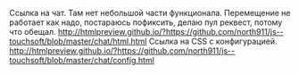 Ссылка на чат. Там нет небольшой части функционала. Перемещение не работает как надо, постараюсь пофиксить, делаю пул реквест, потому что обещал.
http://htmlpreview.github.io/?https://github.com/north911/js--touchsoft/blob/master/chat/html.html
Ссылка на CSS с конфигурацией.
http://htmlpreview.github.io/?https://github.com/north911/js--touchsoft/blob/master/chat/config.html
